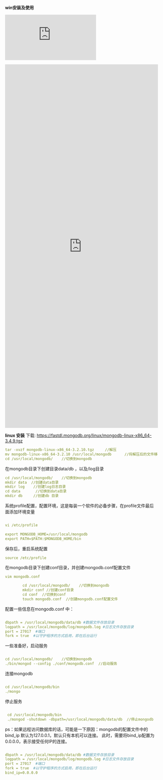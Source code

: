 **win安装及使用**

![mongodb安装及入门v1.1.pdf](https://github.com/haoxiaoyong1014/springboot-examples/tree/master/springboot-mongodb/src/main/resources/static/mongodb安装及入门v1.1.pdf)

<embed src="https://github.com/haoxiaoyong1014/springboot-examples/tree/master/springboot-mongodb/src/main/resources/static/mongodb安装及入门v1.1.pdf" width="100%" height="1200"></embed>

**linux 安装**
下载: https://fastdl.mongodb.org/linux/mongodb-linux-x86_64-3.4.9.tgz

```yml
tar -xvzf mongodb-linux-x86_64-3.2.10.tgz     //解压
mv mongodb-linux-x86_64-3.2.10 /usr/local/mongodb      //将解压后的文件移动到指定目录并改名
cd /usr/local/mongodb/    //切换到mongodb
```

在mongodb目录下创建目录data/db ，以及/log目录

```yml
cd /usr/local/mongodb/    //切换到mongodb
mkdir data  //创建data目录
mkdir log    //创建log日志目录
cd data       //切换到data目录
mkdir db     //创建db 目录
```

系统profile配置，配置环境，这是每装一个软件的必备步骤，在profile文件最后面添加环境变量
```yml

vi /etc/profile  
  
export MONGODB_HOME=/usr/local/mongodb  
export PATH=$PATH:$MONGODB_HOME/bin 
```

保存后，重启系统配置

```yml
source /etc/profile
```

在mongodb目录下创建conf目录，并创建mongodb.conf配置文件
```yml
vim mongodb.conf

        cd /usr/local/mongodb/    //切换到mongodb
        mkdir conf //创建conf目录
        cd conf  //切换到conf  
        touch mongodb.conf  //创建mongodb.conf配置文件
```

配置一些信息在mongodb.conf 中：

```yml

dbpath = /usr/local/mongodb/data/db #数据文件存放目录  
logpath = /usr/local/mongodb/log/mongodb.log #日志文件存放目录  
port = 27017  #端口  
fork = true  #以守护程序的方式启用，即在后台运行
```

一些准备好，启动服务
```yml

cd /usr/local/mongodb/    //切换到mongodb
./bin/mongod --config ./conf/mongodb.conf  //启动服务
```

连接mongodb
```yml

cd /usr/local/mongodb/bin
./mongo
```

停止服务
```yml

 cd /usr/local/mongodb/bin
 ./mongod -shutdown -dbpath=/usr/local/mongodb/data/db  //停止mongodb
```

ps：如果远程访问数据库的话，可能是一下原因：mongodb的配置文件中的bind_ip 默认为127.0.0.1，默认只有本机可以连接。 此时，需要将bind_ip配置为0.0.0.0，表示接受任何IP的连接。
```yml

dbpath = /usr/local/mongodb/data/db #数据文件存放目录  
logpath = /usr/local/mongodb/log/mongodb.log #日志文件存放目录  
port = 27017  #端口  
fork = true  #以守护程序的方式启用，即在后台运行
bind_ip=0.0.0.0
```
